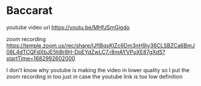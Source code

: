 # Baccarat
youtube video url
https://youtu.be/MHfJSmGigdo

zoom recording
https://temple.zoom.us/rec/share/IJfIBqsKIZc6Dm3nH9iy36CLSBZCa6BmJ08L4dTCQFdXbJE5hBr8H-DpEYdZwLC7.r8mAYVPuXE87gXdS?startTime=1682992602000

I don't know why youtube is making the video in lower quality so I put the zoom recording in too just in case the youtube link is too low definition
